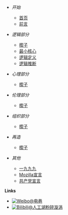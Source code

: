 - *开始*
    - [首页](/)
    - [前言](01-preface)

- *逻辑部分*
    - [楔子](/02-logicpart/01-intro)
    - [最小核心](/02-logicpart/02-logicore)
    - [逻辑定义](/02-logicpart/03-logicdefine)
    - [逻辑推断](/02-logicpart/04-logicinfer)

- *心理部分*
    - [楔子](/03-psychologypart/01-goal)

- *伦理部分*
    - [楔子](/04-ethicspart/01-intro)

- *组织部分*
    - [楔子](/05-politicpart/01-intro)

- *再造*
    - [楔子](/06-rebuild/01-intro)

- *其他*
    - [一九九九](1999)
    - [Mozilla宣言](mozilla-manifesto)
    - [共产党宣言](communist-manifesto)

**Links**
- [![Weibo](https://raw.githubusercontent.com/Yakkhini/basic-book/main/docs/_media/logo/weibo.svg)@电巷](//weibo.com/Tozilla)
- [![Bilibili](https://raw.githubusercontent.com/Yakkhini/basic-book/main/docs/_media/logo/bilibili.svg)@人工湖粉碎漩涡](//space.bilibili.com/89698554)
